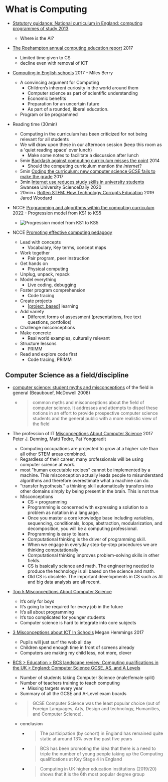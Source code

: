What is Computing
=================

* [Statutory guidance: National curriculum in England: computing programmes of study 2013](https://www.gov.uk/government/publications/national-curriculum-in-england-computing-programmes-of-study/national-curriculum-in-england-computing-programmes-of-study)
    * Where is the AI?

* [The Roehampton annual computing education report](https://www.bcs.org/about-us/bcs-academy-of-computing/the-roehampton-annual-computing-education-report/) 2017
    * Limited time given to CS
    * decline even with removal of ICT

* [Computing in English schools](http://milesberry.net/2017/01/computing-in-english-schools/) 2017 - Miles Berry
    * A convincing argument for Computing
        * Children’s inherent curiosity in the world around them
        * Computer science as part of scientific understanding
        * Economic benefits
        * Preparation for an uncertain future
        * As part of a rounded, liberal education.
    * Program or be programmed

* Reading time (30min)
    * Computing in the curriculum has been criticized for not being relevant for all students
    * We will draw upon these in our afternoon session (keep this room as a 'quiet reading space' over lunch)
        * Make some notes to facilitate a discussion after lunch
    * 5min [Backlash against computing curriculum misses the point](https://theconversation.com/backlash-against-computing-curriculum-misses-the-point-22380) 2014
        * Should the computing curriculum mention _the internet_?
    * 5min [Coding the curriculum: new computer science GCSE fails to make the grade](https://theconversation.com/coding-the-curriculum-new-computer-science-gcse-fails-to-make-the-grade-79780) 2017
    * 3min [Internet use reduces study skills in university students](https://www.sciencedaily.com/releases/2020/01/200117085321.htm) Swansea University ScienceDaily 2020
    * 20min+ [Rotten STEM: How Technology Corrupts Education](https://americanaffairsjournal.org/2019/08/rotten-stem-how-technology-corrupts-education/) 2019 Jared Woodard

* NCCE [Programming and algorithms within the computing curriculum](https://blog.teachcomputing.org/programming-and-algorithms-within-the-computing-curriculum/) 2022 - Progression model from KS1 to KS5
    * ![Progression model from KS1 to KS5](https://raspberrypi-education.s3.eu-west-1.amazonaws.com/NCCE+Reports/Programming+and+Algorithms+(Concepts).png)

* NCCE [Promoting effective computing pedagogy](https://teachcomputing.org/pedagogy/)
    * Lead with concepts
        * Vocabulary, Key terms, concept maps
    * Work together
        * Pair program, peer instruction
    * Get hands on
        * Physical computing
    * Unplug, unpack, repack
    * Model everything
        * Live coding, debugging
    * Foster program comprehension
        * Code tracing
    * Create projects
        * [[project_based]] learning
    * Add variety
        * Different forms of assessment (presentations, free text questions, portfolios)
    * Challenge misconceptions
    * Make concrete
        * Real world examples, culturally relevant
    * Structure lessons
        * PRIMM
    * Read and explore code first
        * Code tracing, PRIMM


Computer Science as a field/discipline
--------------------------------------

* [computer science: student myths and misconceptions](https://www.researchgate.net/publication/234832735_Computer_science_student_myths_and_misconceptions) of the field in general (Beaubouef, McDowell 2008)
    * > common myths and misconceptions about the field of computer science. It addresses and attempts to dispel these notions in an effort to provide prospective computer science students and the general public with a more realistic view of the field
* The profession of IT [Misconceptions About Computer Science](https://cacm.acm.org/magazines/2017/3/213837-misconceptions-about-computer-science/fulltext) 2017 Peter J. Denning, Matti Tedre, Pat Yongpradit 
    * Computing occupations are projected to grow at a higher rate than all other STEM areas combined.
    * Regardless of their career, many professionals will be using computer science at work.
    * most "human executable recipes" cannot be implemented by a machine. This misconception actually leads people to misunderstand algorithms and therefore overestimate what a machine can do.
    * "transfer hypothesis." a thinking skill automatically transfers into other domains simply by being present in the brain. This is not true
    * Misconceptions
        * CS = programming
        * Programming is concerned with expressing a solution to a problem as notation in a language. 
        * Once you master a core knowledge base including variables, sequencing, conditionals, loops, abstraction, modularization, and decomposition, you will be a computing professional.
        * Programming is easy to learn.
        * Computational thinking is the driver of programming skill.
        * When we engage in everyday step-by-step procedures we are thinking computationally
        * Computational thinking improves problem-solving skills in other fields.
        * CS is basically science and math. The engineering needed to produce the technology is all based on the science and math.
        * Old CS is obsolete. The important developments in CS such as AI and big data analysis are all recent.
* [Top 5 Misconceptions About Computer Science](http://blog.sparkfuneducation.com/top-5-misconceptions-about-computer-science)
    * It’s only for boys
    * It’s going to be required for every job in the future
    * It’s all about programming
    * It’s too complicated for younger students
    * Computer science is hard to integrate into core subjects
* [3 Misconceptions about ICT In Schools](https://www.netcom92.com/2013/09/3-misconceptions-ict-schools) Megan Hemmings 2017
    * Pupils will just surf the web all day
    * Children spend enough time in front of screens already
    * Computers are making my child less, not more, clever


* [BCS > Education > BCS landscape review: Computing qualifications in the UK > England: Computer Science GCSE, AS, and A Levels](https://www.bcs.org/policy-and-influence/education/bcs-landscape-review-computing-qualifications-in-the-uk/england-computer-science-gcse-as-and-a-levels/)
    * Number of students taking Computer Science (male/female split)
    * Number of teachers training to teach computing
        * Missing targets every year
    * Summary of all the GCSE and A-Level exam boards
    * > GCSE Computer Science was the least popular choice (out of Foreign Languages, Arts, Design and technology, Humanities, and Computer Science).
    * conclusion
        * > The participation (by cohort) in England has remained quite static at around 13% over the past five years
        * > BCS has been promoting the idea that there is a need to triple the number of young people taking up the Computing qualifications at Key Stage 4 in England 
        * > Computing in UK higher education institutions (2019/20) shows that it is the 6th most popular degree group


[//begin]: # "Autogenerated link references for markdown compatibility"
[project_based]: project_based.md "Project Based"
[//end]: # "Autogenerated link references"